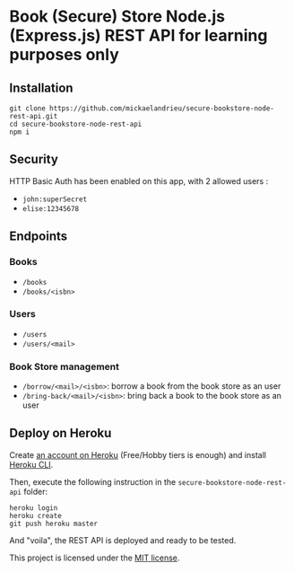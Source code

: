 # Book (Secure) Store Node.js (Express.js) REST API for learning purposes only

## Installation

```
git clone https://github.com/mickaelandrieu/secure-bookstore-node-rest-api.git
cd secure-bookstore-node-rest-api
npm i
```

## Security

HTTP Basic Auth has been enabled on this app, with 2 allowed users :
* ``john:superSecret``
* ``elise:12345678``

## Endpoints

### Books

* `/books`
* `/books/<isbn>`

### Users

* `/users`
* `/users/<mail>`

### Book Store management

* `/borrow/<mail>/<isbn>`: borrow a book from the book store as an user
* `/bring-back/<mail>/<isbn>`: bring back a book to the book store as an user

## Deploy on Heroku

Create [an account on Heroku](https://signup.heroku.com/) (Free/Hobby tiers is enough) and install [Heroku CLI](https://devcenter.heroku.com/articles/heroku-cli).

Then, execute the following instruction in the `secure-bookstore-node-rest-api` folder:

```
heroku login
heroku create
git push heroku master
```

And "voila", the REST API is deployed and ready to be tested.

This project is licensed under the [MIT license](https://opensource.org/licenses/MIT).
